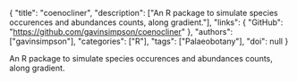 {
  "title": "coenocliner",
  "description": ["An R package to simulate species occurences and abundances counts, along gradient."],
  "links": {
    "GitHub": "https://github.com/gavinsimpson/coenocliner"
  },
  "authors": ["gavinsimpson"],
  "categories": ["R"],
  "tags": ["Palaeobotany"],
  "doi": null
}

<!-- Generated by csv2md.R – do not edit by hand -->

An R package to simulate species occurences and abundances counts, along gradient.